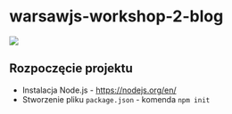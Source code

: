 # warsawjs-workshop-2-blog

![](http://warsawjs.com/assets/images/logo/logo-transparent-240x240.png)

## Rozpoczęcie projektu

- Instalacja Node.js - https://nodejs.org/en/
- Stworzenie pliku `package.json` - komenda `npm init`
